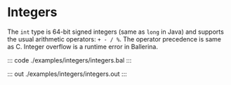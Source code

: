 # Integers

The `int` type is 64-bit signed integers (same as `long` in Java) and supports the usual arithmetic operators: `+ - / %`.
The operator precedence is same as C. Integer overflow is a runtime error in Ballerina.

::: code ./examples/integers/integers.bal :::

::: out ./examples/integers/integers.out :::
